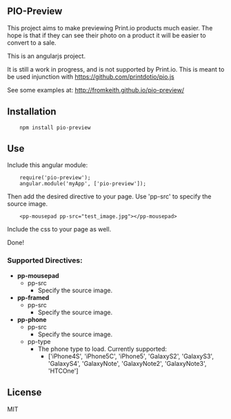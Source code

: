 ## PIO-Preview
This project aims to make previewing Print.io products much easier. The hope is that if they can see their photo on a product it will be easier to convert to a sale.

This is an angularjs project.

It is still a work in progress, and is not supported by Print.io. This is meant to be used injunction with  https://github.com/printdotio/pio.js

See some examples at: http://fromkeith.github.io/pio-preview/

## Installation
```
    npm install pio-preview
```

## Use
Include this angular module:
```
    require('pio-preview');
    angular.module('myApp', ['pio-preview']);
```
Then add the desired directive to your page. Use 'pp-src' to specify the source image.
```
    <pp-mousepad pp-src="test_image.jpg"></pp-mousepad>
```
Include the css to your page as well.

Done!

### Supported Directives:
* **pp-mousepad**
    * pp-src
        * Specify the source image.
* **pp-framed**
    * pp-src
        * Specify the source image.
* **pp-phone**
    * pp-src
        * Specify the source image.
    * pp-type
        * The phone type to load. Currently supported:
            * ['iPhone4S', 'iPhone5C', 'iPhone5', 'GalaxyS2', 'GalaxyS3', 'GalaxyS4', 'GalaxyNote', 'GalaxyNote2', 'GalaxyNote3', 'HTCOne']

## License
MIT
